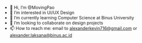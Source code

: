 - 👋 Hi, I’m @MovingPao
- 👀 I’m interested in UI/UX Design
- 🌱 I’m currently learning Computer Science at Binus University
- 💞️ I’m looking to collaborate on design projects
- 📫 How to reach me:
      email to alexanderkevin716@gmail.com or alexander.laksana@binus.ac.id

<!---
MovingPao/MovingPao is a ✨ special ✨ repository because its `README.md` (this file) appears on your GitHub profile.
You can click the Preview link to take a look at your changes.
--->

